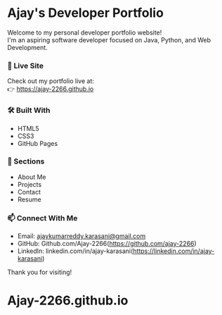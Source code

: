 # Ajay's Developer Portfolio

Welcome to my personal developer portfolio website!  
I'm an aspiring software developer focused on Java, Python, and Web Development.

### 🔗 Live Site
Check out my portfolio live at:  
👉 https://ajay-2266.github.io

### 🛠️ Built With
- HTML5
- CSS3
- GitHub Pages

### 📂 Sections
- About Me
- Projects
- Contact
- Resume

### 📫 Connect With Me
- Email: ajaykumarreddy.karasani@gmail.com
- GitHub: Github.com/Ajay-2266(https://github.com/ajay-2266)
- LinkedIn: linkedin.com/in/ajay-karasani(https://linkedin.com/in/ajay-karasani)

Thank you for visiting!
# Ajay-2266.github.io
